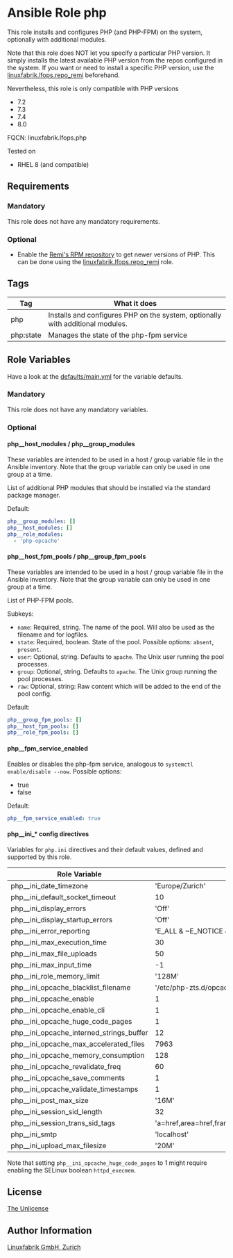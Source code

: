 # Ansible Role php

This role installs and configures PHP (and PHP-FPM) on the system, optionally with additional modules.

Note that this role does NOT let you specify a particular PHP version. It simply installs the latest available PHP version from the repos configured in the system. If you want or need to install a specific PHP version, use the [linuxfabrik.lfops.repo_remi](https://github.com/Linuxfabrik/lfops/tree/main/roles/repo_remi) beforehand.

Nevertheless, this role is only compatible with PHP versions

* 7.2
* 7.3
* 7.4
* 8.0

FQCN: linuxfabrik.lfops.php

Tested on

* RHEL 8 (and compatible)


## Requirements

### Mandatory

This role does not have any mandatory requirements.

### Optional

* Enable the [Remi's RPM repository](https://rpms.remirepo.net/) to get newer versions of PHP. This can be done using the [linuxfabrik.lfops.repo_remi](https://github.com/Linuxfabrik/lfops/tree/main/roles/repo_remi) role.


## Tags

| Tag       | What it does                                                                   |
| ---       | ------------                                                                   |
| php       | Installs and configures PHP on the system, optionally with additional modules. |
| php:state | Manages the state of the php-fpm service                                       |


## Role Variables

Have a look at the [defaults/main.yml](https://github.com/Linuxfabrik/lfops/blob/main/roles/php/defaults/main.yml) for the variable defaults.


### Mandatory

This role does not have any mandatory variables.


### Optional

#### php__host_modules / php__group_modules

These variables are intended to be used in a host / group variable file in the Ansible inventory. Note that the group variable can only be used in one group at a time.

List of additional PHP modules that should be installed via the standard package manager.

Default:
```yaml
php__group_modules: []
php__host_modules: []
php__role_modules:
  - 'php-opcache'
```


#### php__host_fpm_pools / php__group_fpm_pools

These variables are intended to be used in a host / group variable file in the Ansible inventory. Note that the group variable can only be used in one group at a time.

List of PHP-FPM pools.

Subkeys:

* `name`: Required, string. The name of the pool. Will also be used as the filename and for logfiles.
* `state`: Required, boolean. State of the pool. Possible options: `absent`, `present`.
* `user`: Optional, string. Defaults to `apache`. The Unix user running the pool processes.
* `group`: Optional, string. Defaults to `apache`. The Unix group running the pool processes.
* `raw`: Optional, string: Raw content which will be added to the end of the pool config.

Default:
```yaml
php__group_fpm_pools: []
php__host_fpm_pools: []
php__role_fpm_pools: []
```



#### php__fpm_service_enabled

Enables or disables the php-fpm service, analogous to `systemctl enable/disable --now`. Possible options:

* true
* false


Default:
```yaml
php__fpm_service_enabled: true
```


#### php__ini_* config directives

Variables for `php.ini` directives and their default values, defined and supported by this role.

| Role Variable                            | Default                                               | Documentation                                                         |
| ---------------                          | ---------                                             | ---------------                                                       |
| php__ini_date_timezone                   | 'Europe/Zurich'                                       | [php.net](https://www.php.net/manual/en/datetime.configuration.php)   |
| php__ini_default_socket_timeout          | 10                                                    | [php.net](https://www.php.net/manual/en/filesystem.configuration.php) |
| php__ini_display_errors                  | 'Off'                                                 | [php.net](https://www.php.net/manual/en/errorfunc.configuration.php)  |
| php__ini_display_startup_errors          | 'Off'                                                 | [php.net](https://www.php.net/manual/en/errorfunc.configuration.php)  |
| php__ini_error_reporting                 | 'E_ALL & ~E_NOTICE & ~E_DEPRECATED & ~E_STRICT'       | [php.net](https://www.php.net/manual/en/errorfunc.configuration.php)  |
| php__ini_max_execution_time              | 30                                                    | [php.net](https://www.php.net/manual/en/info.configuration.php)       |
| php__ini_max_file_uploads                | 50                                                    | [php.net](https://www.php.net/manual/en/ini.core.php)                 |
| php__ini_max_input_time                  | -1                                                    | [php.net](https://www.php.net/manual/en/info.configuration.php)       |
| php__ini_role_memory_limit               | '128M'                                                | [php.net](https://www.php.net/manual/en/ini.core.php)                 |
| php__ini_opcache_blacklist_filename      | '/etc/php-zts.d/opcache*.blacklist'                   | [php.net](https://www.php.net/manual/en/opcache.configuration.php)    |
| php__ini_opcache_enable                  | 1                                                     | [php.net](https://www.php.net/manual/en/opcache.configuration.php)    |
| php__ini_opcache_enable_cli              | 1                                                     | [php.net](https://www.php.net/manual/en/opcache.configuration.php)    |
| php__ini_opcache_huge_code_pages         | 1                                                     | [php.net](https://www.php.net/manual/en/opcache.configuration.php)    |
| php__ini_opcache_interned_strings_buffer | 12                                                    | [php.net](https://www.php.net/manual/en/opcache.configuration.php)    |
| php__ini_opcache_max_accelerated_files   | 7963                                                  | [php.net](https://www.php.net/manual/en/opcache.configuration.php)    |
| php__ini_opcache_memory_consumption      | 128                                                   | [php.net](https://www.php.net/manual/en/opcache.configuration.php)    |
| php__ini_opcache_revalidate_freq         | 60                                                    | [php.net](https://www.php.net/manual/en/opcache.configuration.php)    |
| php__ini_opcache_save_comments           | 1                                                     | [php.net](https://www.php.net/manual/en/opcache.configuration.php)    |
| php__ini_opcache_validate_timestamps     | 1                                                     | [php.net](https://www.php.net/manual/en/opcache.configuration.php)    |
| php__ini_post_max_size                   | '16M'                                                 | [php.net](https://www.php.net/manual/en/ini.core.php)                 |
| php__ini_session_sid_length              | 32                                                    | [php.net](https://www.php.net/manual/en/session.configuration.php)    |
| php__ini_session_trans_sid_tags          | 'a=href,area=href,frame=src,input=src,form=fakeentry' | [php.net](https://www.php.net/manual/en/session.configuration.php)    |
| php__ini_smtp                            | 'localhost'                                           | [php.net](https://www.php.net/manual/en/mail.configuration.php)       |
| php__ini_upload_max_filesize             | '20M'                                                 | [php.net](https://www.php.net/manual/en/ini.core.php)                 |

Note that setting `php__ini_opcache_huge_code_pages` to 1 might require enabling the SELinux boolean `httpd_execmem`.


## License

[The Unlicense](https://unlicense.org/)


## Author Information

[Linuxfabrik GmbH, Zurich](https://www.linuxfabrik.ch)
